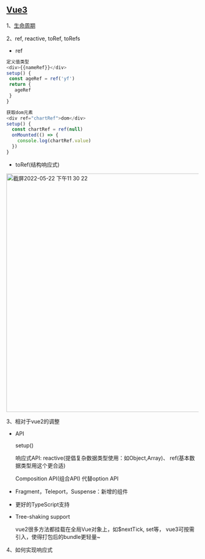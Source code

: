 ## [Vue3](https://juejin.cn/post/6968094627375087653)

1、[生命周期](https://juejin.cn/post/6997412902713950221)

2、ref, reactive, toRef, toRefs

* ref
```javascript
定义值类型
<div>{{nameRef}}</div>
setup() {
 const ageRef = ref('yf')
 return {
   ageRef
 }
}

获取dom元素
<div ref="chartRef">dom</div>
setup() {
  const chartRef = ref(null)
  onMounted(() => {
    console.log(chartRef.value)
  })
}
```

* toRef(结构响应式)
<img width="626" alt="截屏2022-05-22 下午11 30 22" src="https://user-images.githubusercontent.com/17806205/169703259-fba61e27-5438-4aeb-a66e-9ee8f778f60a.png">


3、相对于vue2的调整

* API

   setup()

   响应式API: reactive(提倡复杂数据类型使用：如Object,Array)、 ref(基本数据类型用这个更合适)

   Composition API(组合API) 代替option API

* Fragment，Teleport，Suspense：新增的组件
* 更好的TypeScript支持
* Tree-shaking support

  vue2很多方法都挂载在全局Vue对象上，如$nextTick, set等， vue3可按需引入，使得打包后的bundle更轻量~    


4、如何实现响应式
